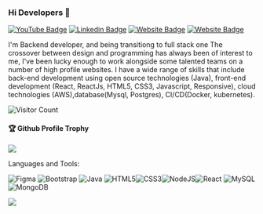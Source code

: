 ### Hi Developers 👋

[![YouTube Badge](https://img.shields.io/badge/YouTube-ChannelName-red)](#Loading)
[![Linkedin Badge](https://img.shields.io/badge/-Shailesh-blue?style=flat-square&logo=Linkedin&logoColor=white&link=https://www.linkedin.com/in/shailesh-shinde-a8757956/)](https://www.linkedin.com/in/shailesh-shinde-a8757956/)
[![Website Badge](https://img.shields.io/badge/WebSite-website-green)](#Loading)
[![Website Badge](https://img.shields.io/badge/StackOverflow-Shailesh-yellow)](https://stackoverflow.com/users/6363596/shailesh)

I'm
Backend developer, and being transitiong to full stack one
The crossover between design and programming has always been of interest to me, I've been lucky enough to work alongside some talented teams on a number of high profile websites. I have a wide range of skills that include back-end development using open source technologies (Java), front-end development (React, ReactJs, HTML5, CSS3, Javascript, Responsive), cloud technologies (AWS),database(Mysql, Postgres), CI/CD(Docker, kubernetes).


![Visitor Count](https://profile-counter.glitch.me/shai1esh/count.svg)

<div>
  <h4>🏆 Github Profile Trophy</h4>
  <a href="https://github.com/ryo-ma/github-profile-trophy">
    <img src="https://github-profile-trophy.vercel.app/?username=shai1esh&column=7"/>
  </a>
</div>

Languages and Tools: 

<img alt="Figma" src="https://img.shields.io/badge/figma-%23F24E1E.svg?style=flat-square&logo=figma&logoColor=white" /> <img alt="Bootstrap" src="https://img.shields.io/badge/bootstrap-%23563D7C.svg?style=flat-square&logo=bootstrap&logoColor=white" /> <img alt="Java" src="https://img.shields.io/badge/java-%23ED8B00.svg?style=flat-square&logo=java&logoColor=white" /> <img alt="HTML5" src="https://img.shields.io/badge/html5-%23E34F26.svg?style=flat-square&logo=html5&logoColor=white" /><img alt="CSS3" src="https://img.shields.io/badge/css3-%231572B6.svg?style=flat-square&logo=css3&logoColor=white" /><img alt="NodeJS" src="https://img.shields.io/badge/node.js-%2343853D.svg?style=flat-square&logo=node-dot-js&logoColor=white" /><img alt="React" src="https://img.shields.io/badge/react-%2320232a.svg?style=flat-square&logo=react&logoColor=%2361DAFB" /> <img alt="MySQL" src="https://img.shields.io/badge/mysql-%2300f.svg?style=flat-square&logo=mysql&logoColor=white" /> <img alt="MongoDB" src="https://img.shields.io/badge/MongoDB-%234ea94b.svg?style=flat-square&logo=mongodb&logoColor=white" />

![](https://activity-graph.herokuapp.com/graph?username=shai1esh&theme=react-dark&area=true)
<!--
**shai1esh/shai1esh** is a ✨ _special_ ✨ repository because its `README.md` (this file) appears on your GitHub profile.

Here are some ideas to get you started:

- 🔭 I’m currently working on ...
- 🌱 I’m currently learning ...
- 👯 I’m looking to collaborate on ...
- 🤔 I’m looking for help with ...
- 💬 Ask me about ...
- 📫 How to reach me: ...
- 😄 Pronouns: ...
- ⚡ Fun fact: .....

-->

